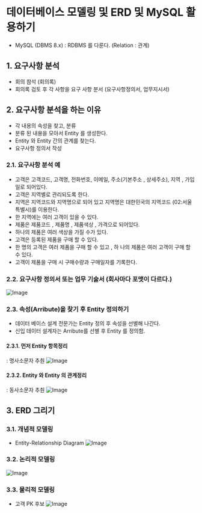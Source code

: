 # 데이터베이스 모델링 및 ERD 및 MySQL 활용하기

- MySQL (DBMS 8.x)
  : RDBMS 를 다룬다. (Relation : 관계)

## 1. 요구사항 분석

- 회의 참석 (회의록)
- 회의록 검토 후 각 사항을 요구 사항 분서 (요구사항정의서, 업무지시서)

## 2. 요구사항 분석을 하는 이유

- 각 내용의 속성을 찾고, 분류
- 분류 된 내용을 모아서 Entity 를 생성한다.
- Entity 와 Entity 간의 관계를 찾는다.
- 요구사항 정의서 작성

### 2.1. 요구사항 분석 예

- 고객은 고객코드, 고객명, 전화번호, 이메일, 주소(기본주소 , 상세주소), 지역 , 가입일로 되어있다.
- 고객은 지역별로 관리되도록 한다.
- 지역은 지역코드와 지역명으로 되어 있고 지역명은 대한민국의 지역코드 (02:서울특별시)를 이용한다.
- 한 지역에는 여러 고객이 있을 수 있다.
- 제품은 제품코드 , 제품명 , 제품색상 , 가격으로 되어있다.
- 하나의 제품은 여러 색상을 가질 수가 있다.
- 고객은 등록된 제품을 구매 할 수 있다.
- 한 명의 고객은 여러 제품을 구매 할 수 있고 , 하 나의 제품은 여러 고객이 구매 할 수 있다.
- 고객이 제품을 구매 시 구매수량과 구매일자를 기록한다.

### 2.2. 요구사항 정의서 또는 업무 기술서 (회사마다 포맷이 다르다.)

![Image](https://github.com/user-attachments/assets/2487034b-ac24-4a7d-8311-560b661bbca3)

### 2.3. 속성(Arribute)을 찾기 후 Entity 정의하기

- 데이터 베이스 설계 전문가는 Entity 정의 후 속성을 선별해 나간다.
- 신입 데이터 설계자는 Arribute를 선별 후 Entity 를 정의함.

#### 2.3.1. 먼저 Entity 항목정리

: 명사소문자 추춴
![Image](https://github.com/user-attachments/assets/c436bc07-4d36-4ef0-95e8-003c8986e5e6)

#### 2.3.2. Entity 와 Entity 의 관계정리

: 동사소문자 추춴
![Image](https://github.com/user-attachments/assets/fbdd51a4-5598-4255-9eb5-bd692c4c7906)

## 3. ERD 그리기

### 3.1. 개념적 모델링

- Entity-Relationship Diagram
  ![Image](https://github.com/user-attachments/assets/8850d53f-139d-4b6f-aa56-f381c30aebc5)

### 3.2. 논리적 모델링

![Image](https://github.com/user-attachments/assets/b5610af3-1607-40ff-9d52-048dbf7c530a)

### 3.3. 물리적 모델링

- 고객 PK 후보
  ![Image](https://github.com/user-attachments/assets/c692dedf-40cd-4773-9d62-932b89df0736)
